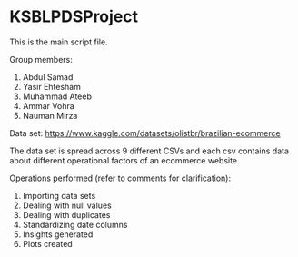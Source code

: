 # KSBLPDSProject
This is the main script file.

Group members:
1) Abdul Samad
2) Yasir Ehtesham
3) Muhammad Ateeb
4) Ammar Vohra
5) Nauman Mirza

Data set:
https://www.kaggle.com/datasets/olistbr/brazilian-ecommerce 

The data set is spread across 9 different CSVs and each csv contains data about different operational factors of an ecommerce website.

Operations performed (refer to comments for clarification):

1) Importing data sets
2) Dealing with null values
3) Dealing with duplicates
4) Standardizing date columns
5) Insights generated
6) Plots created


